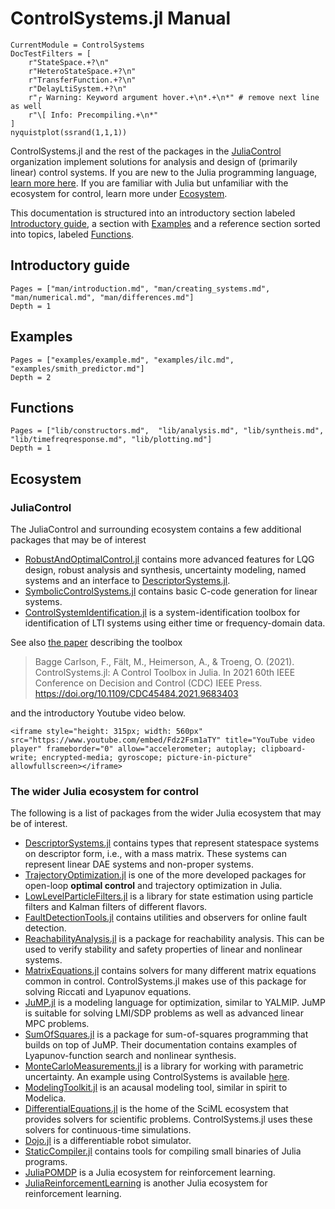 # ControlSystems.jl Manual

```@meta
CurrentModule = ControlSystems
DocTestFilters = [
    r"StateSpace.+?\n"
    r"HeteroStateSpace.+?\n"
    r"TransferFunction.+?\n"
    r"DelayLtiSystem.+?\n"
    r"┌ Warning: Keyword argument hover.+\n*.+\n*" # remove next line as well
    r"\[ Info: Precompiling.+\n*"
]
nyquistplot(ssrand(1,1,1))
```

ControlSystems.jl and the rest of the packages in the [JuliaControl](https://github.com/JuliaControl/) organization implement solutions for analysis and design of (primarily linear) control systems. If you are new to the Julia programming language, [learn more here](https://julialang.org/learning/). If you are familiar with Julia but unfamiliar with the ecosystem for control, learn more under [Ecosystem](@ref).

This documentation is structured into an introductory section labeled [Introductory guide](@ref), a section with [Examples](@ref) and a reference section sorted into topics, labeled [Functions](@ref).

## Introductory guide

```@contents
Pages = ["man/introduction.md", "man/creating_systems.md", "man/numerical.md", "man/differences.md"]
Depth = 1
```

## Examples
```@contents
Pages = ["examples/example.md", "examples/ilc.md", "examples/smith_predictor.md"]
Depth = 2
```

## Functions

```@contents
Pages = ["lib/constructors.md",  "lib/analysis.md", "lib/syntheis.md", "lib/timefreqresponse.md", "lib/plotting.md"]
Depth = 1
```

## Ecosystem

### JuliaControl

The JuliaControl and surrounding ecosystem contains a few additional packages that may be of interest
- [RobustAndOptimalControl.jl](https://github.com/JuliaControl/RobustAndOptimalControl.jl) contains more advanced features for LQG design, robust analysis and synthesis, uncertainty modeling, named systems and an interface to [DescriptorSystems.jl](https://github.com/andreasvarga/DescriptorSystems.jl).
- [SymbolicControlSystems.jl](https://github.com/JuliaControl/SymbolicControlSystems.jl) contains basic C-code generation for linear systems.
- [ControlSystemIdentification.jl](https://github.com/baggepinnen/ControlSystemIdentification.jl) is a system-identification toolbox for identification of LTI systems using either time or frequency-domain data.

See also [the paper](https://portal.research.lu.se/en/publications/controlsystemsjl-a-control-toolbox-in-julia) describing the toolbox

> Bagge Carlson, F., Fält, M., Heimerson, A., & Troeng, O. (2021). ControlSystems.jl: A Control Toolbox in Julia. In 2021 60th IEEE Conference on Decision and Control (CDC) IEEE Press. https://doi.org/10.1109/CDC45484.2021.9683403

and the introductory Youtube video below.

```@raw html
<iframe style="height: 315px; width: 560px" src="https://www.youtube.com/embed/Fdz2Fsm1aTY" title="YouTube video player" frameborder="0" allow="accelerometer; autoplay; clipboard-write; encrypted-media; gyroscope; picture-in-picture" allowfullscreen></iframe>
```

### The wider Julia ecosystem for control
The following is a list of packages from the wider Julia ecosystem that may be of interest.

- [DescriptorSystems.jl](https://github.com/andreasvarga/DescriptorSystems.jl) contains types that represent statespace systems on descriptor form, i.e., with a mass matrix. These systems can represent linear DAE systems and non-proper systems.
- [TrajectoryOptimization.jl](http://roboticexplorationlab.org/TrajectoryOptimization.jl/stable/) is one of the more developed packages for open-loop **optimal control** and trajectory optimization in Julia.
- [LowLevelParticleFilters.jl](https://github.com/baggepinnen/LowLevelParticleFilters.jl) is a library for state estimation using particle filters and Kalman filters of different flavors.
- [FaultDetectionTools.jl](https://github.com/andreasvarga/FaultDetectionTools.jl) contains utilities and observers for online fault detection.
- [ReachabilityAnalysis.jl](https://juliareach.github.io/ReachabilityAnalysis.jl/dev/generated_examples/Building/) is a package for reachability analysis. This can be used to verify stability and safety properties of linear and nonlinear systems.
- [MatrixEquations.jl](https://github.com/andreasvarga/MatrixEquations.jl) contains solvers for many different matrix equations common in control. ControlSystems.jl makes use of this package for solving Riccati and Lyapunov equations.
- [JuMP.jl](https://jump.dev/JuMP.jl/stable/) is a modeling language for optimization, similar to YALMIP. JuMP is suitable for solving LMI/SDP problems as well as advanced linear MPC problems. 
- [SumOfSquares.jl](https://jump.dev/SumOfSquares.jl/stable/) is a package for sum-of-squares programming that builds on top of JuMP. Their documentation contains examples of Lyapunov-function search and nonlinear synthesis.
- [MonteCarloMeasurements.jl](https://baggepinnen.github.io/MonteCarloMeasurements.jl/stable/) is a library for working with parametric uncertainty. An example using ControlSystems is available [here](https://github.com/baggepinnen/MonteCarloMeasurements.jl/blob/master/examples/controlsystems.jl).
- [ModelingToolkit.jl](https://mtk.sciml.ai/stable/) is an acausal modeling tool, similar in spirit to Modelica.
- [DifferentialEquations.jl](https://diffeq.sciml.ai/stable/) is the home of the SciML ecosystem that provides solvers for scientific problems. ControlSystems.jl uses these solvers for continuous-time simulations.
- [Dojo.jl](https://github.com/dojo-sim/Dojo.jl) is a differentiable robot simulator.
- [StaticCompiler.jl](https://github.com/tshort/StaticCompiler.jl) contains tools for compiling small binaries of Julia programs.
- [JuliaPOMDP](https://github.com/JuliaPOMDP) is a Julia ecosystem for reinforcement learning. 
- [JuliaReinforcementLearning](https://github.com/JuliaReinforcementLearning) is another Julia ecosystem for reinforcement learning. 
